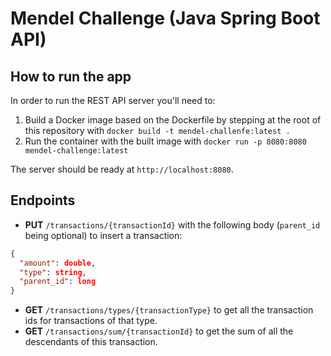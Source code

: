 # Mendel Challenge (Java Spring Boot API)

## How to run the app

In order to run the REST API server you'll need to:
1. Build a Docker image based on the Dockerfile by stepping at the root of this repository with `docker build -t mendel-challenfe:latest .`
2. Run the container with the built image with `docker run -p 8080:8080 mendel-challenge:latest`

The server should be ready at `http://localhost:8080`.

## Endpoints

- **PUT** `/transactions/{transactionId}` with the following body (`parent_id` being optional) to insert a transaction:
```json
{
  "amount": double,
  "type": string,
  "parent_id": long
}
```
- **GET** `/transactions/types/{transactionType}` to get all the transaction ids for transactions of that type.
- **GET** `/transactions/sum/{transactionId}` to get the sum of all the descendants of this transaction.